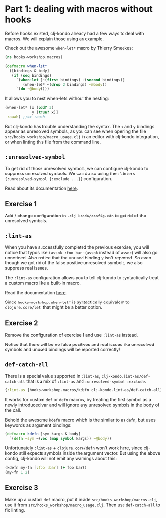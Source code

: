 # Part 1: dealing with macros without hooks

Before hooks existed, clj-kondo already had a few ways to deal with macros. We will explain those using an example.

Check out the awesome `when-let*` macro by Thierry Smeekes:

``` clojure
(ns hooks-workshop.macros)

(defmacro when-let*
  ([bindings & body]
   (if (seq bindings)
     `(when-let [~(first bindings) ~(second bindings)]
        (when-let* ~(drop 2 bindings) ~@body))
     `(do ~@body))))
```

It allows you to nest when-lets without the nesting:

``` clojure
(when-let* [x (odd? 3)
            y (true? x)]
 :aaah) ;;=> :aaah
```

But clj-kondo has trouble understanding the syntax. The `x` and `y` bindings
appear as unresolved symbols, as you can see when opening the file
`src/hooks_workshop/macro_usage.clj` in an editor with clj-kondo integration, or
when linting this file from the command line.

## `:unresolved-symbol`

To get rid of those unresolved symbols, we can configure clj-kondo to suppress unresolved symbols. We can do so using the `:linters {:unresolved-symbol {:exclude ...}}` configuration.

Read about its documentation
[here](https://github.com/clj-kondo/clj-kondo/blob/master/doc/linters.md#unresolved-symbol).

## Exercise 1

Add / change configuration in `.clj-kondo/config.edn` to get rid of the unresolved
symbols.

## `:lint-as`

When you have successfully completed the previous exercise, you will notice that
typos like `(assok :foo bar)` (`assok` instead of `assoc`) will also go
unnoticed. Also notice that the unused binding `y` isn't reported. So even
though we got rid of the false positive unresolved symbols, we also suppress
real issues.

The `:lint-as` configuration allows you to tell clj-kondo to syntactically treat
a custom macro like a built-in macro.

Read the documentation
[here](https://github.com/clj-kondo/clj-kondo/blob/master/doc/config.md#lint-a-custom-macro-like-a-built-in-macro).

Since `hooks-workshop.when-let*` is syntactically equivalent to
`clojure.core/let`, that might be a better option.

## Exercise 2

Remove the configuration of exercise 1 and use `:lint-as` instead.

Notice that there will be no false positives and real issues like unresolved
symbols and unused bindings will be reported correctly!

## `def-catch-all`

There is a special value supported in `:lint-as`, `clj-kondo.lint-as/def-catch-all` that is a mix of `:lint-as` and `:unresolved-symbol :exclude`.

``` clojure
{:lint-as {hooks-workshop.macros/kdefn clj-kondo.lint-as/def-catch-all}}
```

It works for custom `def` or `defn` macros, by treating the first symbol as a
newly introduced var and will ignore any unresolved symbols in the body of the
call.

Behold the awesome `kdefn` macro which is the similar to as `defn`, but uses
keywords as argument bindings:

``` clojure
(defmacro kdefn [sym kargs & body]
  `(defn ~sym ~(vec (map symbol kargs)) ~@body))
```

Unfortunately `:lint-as` + `clojure.core/defn` won't work here, since clj-kondo
still expects symbols inside the argument vector. But using the above config, clj-kondo will not emit any warnings about this:

``` clojure
(kdefn my-fn [:foo :bar] (+ foo bar))
(my-fn 1 2)
```

## Exercise 3

Make up a custom `def` macro, put it inside `src/hooks_workshop/macros.clj`, use it from `src/hooks_workshop/macro_usage.clj`. Then use `def-catch-all` to fix linting.
